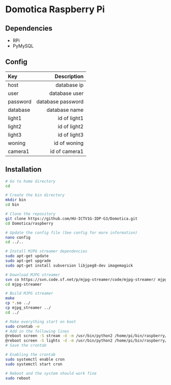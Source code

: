 # Domotica Raspberry Pi

## Dependencies
* RPi
* PyMySQL

## Config
|Key     |      Description|
|:-------|----------------:|
|host    |      database ip|
|user    |    database user|
|password|database password|
|database|    database name|
|light1  |     id of light1|
|light2  |     id of light2|
|light3  |     id of light3|
|woning  |     id of woning|
|camera1 |    id of camera1|

## Installation
```Bash
# Go to home directory
cd

# Create the bin directory
mkdir bin
cd bin

# Clone the repository
git clone https://github.com/HU-ICTV1G-IDP-G3/Domotica.git
cd Domotica/raspberry

# Update the config file (See config for more information)
nano config
cd ../..

# Install MJPG streamer dependencies
sudo apt-get update
sudo apt-get upgrade
sudo apt-get install subversion libjpeg8-dev imagemagick

# Download MJPG streamer
svn co https://svn.code.sf.net/p/mjpg-streamer/code/mjpg-streamer/ mjpg-streamer
cd mjpg-streamer

# Build MJPG streamer
make
cp *.so ../
cp mjpg_streamer ../
cd ../

# Make everything start on boot
sudo crontab -e
# Add in the following lines
@reboot screen -S stream -d -m /usr/bin/python2 /home/pi/bin/raspberry/streaming.py
@reboot screen -S lights -d -m /usr/bin/python2 /home/pi/bin/raspberry/main.py
# Save the crontab

# Enabling the crontab
sudo systemctl enable cron
sudo systemctl start cron

# Reboot and the system should work fine
sudo reboot
```
